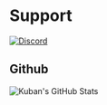 # Support
<a href='https://discord.gg/7WAMEPKe5s'>![Discord](https://discordapp.com/api/guilds/1188394982655135764/widget.png?style=banner2)</a>


## Github
![Kuban's GitHub Stats](https://github-readme-stats.vercel.app/api?username=KubanScripts&show_icons=true&theme=dark)

<!-- 
Credit to wasabirobby for this code :}
--!>
